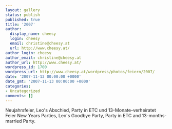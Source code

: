 ```yaml
---
layout: gallery
status: publish
published: true
title: '2007'
author:
  display_name: cheesy
  login: cheesy
  email: christine@cheesy.at
  url: http://www.cheesy.at/
author_login: cheesy
author_email: christine@cheesy.at
author_url: http://www.cheesy.at/
wordpress_id: 1700
wordpress_url: http://www.cheesy.at/wordpress/photos/feiern/2007/
date: '2007-11-13 00:00:00 +0000'
date_gmt: '2007-11-13 00:00:00 +0000'
categories:
- Uncategorized
comments: []
---
```

<!--:de-->Neujahrsfeier, Leo's Abschied, Party in ETC und 13-Monate-verheiratet Feier
<!--:--><!--:en-->New Years Parties, Leo's Goodbye Party, Party in ETC and 13-months-married Party.
<!--:-->
